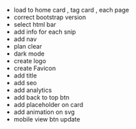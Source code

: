 - load to home card , tag card , each page
- correct bootstrap version
- select html bar
- add info for each snip
- add nav
- plan clear
- dark mode
- create logo
- create Favicon
- add title
- add seo
- add analytics
- add back to top btn
- add placeholder on card
- add animation on svg
- mobile view btn update
